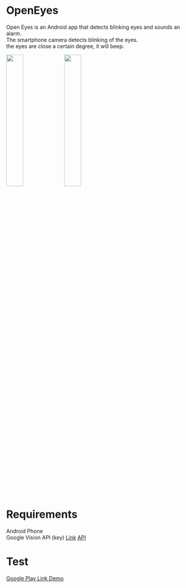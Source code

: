 # OpenEyes
Open Eyes is an Android app that detects blinking eyes and sounds an alarm.<br>
The smartphone camera detects blinking of the eyes.<br>
the eyes are close a certain degree, it will beep.<br>

<img width="30%" height="30%" src="https://lh3.googleusercontent.com/si2ik1T4z6Dyf8tW6MaAA6zUvQI4Ay2xdFKu8XUtcdM1lf0qHcBVb0v5nzsPpmc8SKY=h900-rw">
<img width="30%" height="30%" src="https://lh3.googleusercontent.com/0oV6WcVHkrVMfrvDLAScJCe80IDNvwPbmL6nwuW7wEZnEJzBzrU4_j1ZMIP_M0BY5ia6=h900-rw">

# Requirements
Android Phone<br>
Google Vision API (key) <a href="https://developers.google.com/vision/">Link</a> <a href="https://developers.google.com/android/reference/com/google/android/gms/vision/package-summary">API</a><br>

# Test
<a href="https://play.google.com/store/apps/details?id=com.socialherb.openeyes">Google Play Link Demo </a>
